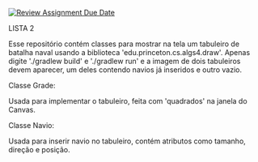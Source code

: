 [![Review Assignment Due Date](https://classroom.github.com/assets/deadline-readme-button-22041afd0340ce965d47ae6ef1cefeee28c7c493a6346c4f15d667ab976d596c.svg)](https://classroom.github.com/a/KKrNRA9P)

LISTA 2

Esse repositório contém classes para mostrar na tela
um tabuleiro de batalha naval usando a biblioteca
'edu.princeton.cs.algs4.draw'.
Apenas digite './gradlew build' e './gradlew run' e 
a imagem de dois tabuleiros devem aparecer, um deles
contendo navios já inseridos e outro vazio.

Classe Grade: 

Usada para implementar o tabuleiro, feita com
'quadrados' na janela do Canvas.

Classe Navio:

Usada para inserir navio no tabuleiro, contém atributos
como tamanho, direção e posição.
